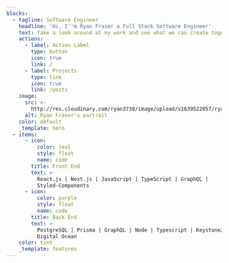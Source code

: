```yaml
---
blocks:
  - tagline: Software Engineer
    headline: 'Hi, I''m Ryan Fraser a Full Stack Software Engineer'
    text: Take a look around at my work and see what we can create together.
    actions:
      - label: Action Label
        type: button
        icon: true
        link: /
      - label: Projects
        type: link
        icon: true
        link: /posts
    image:
      src: >-
        http://res.cloudinary.com/ryan3738/image/upload/v1639522057/ryan-website/Profile_Pic_tjqtek.jpg
      alt: Ryan Fraser's portrait
    color: default
    _template: hero
  - items:
      - icon:
          color: teal
          style: float
          name: code
        title: Front End
        text: >-
          React.js | Next.js | JavaScript | TypeScript | GraphQL |
          Styled-Components
      - icon:
          color: purple
          style: float
          name: code
        title: Back End
        text: >-
          PostgreSQL | Prisma | GraphQL | Node | Typescript | KeystoneJS CMS |
          Digital Ocean
    color: tint
    _template: features
---
```


